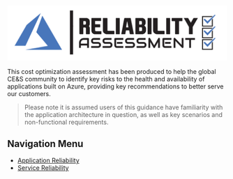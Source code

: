 [![Cost Optimization Assessment](/templates/media/reliability-icon.png "Cost Optimization Assessment")](#)

This cost optimization assessment has been produced to help the global CE&S community to identify key risks to the health and availability of applications built on Azure, providing key recommendations to better serve our customers.

> Please note it is assumed users of this guidance have familiarity with the application architecture in question, as well as key scenarios and non-functional requirements.


## Navigation Menu

- [Application Reliability](./application.md)
- [Service Reliability](./service.md)